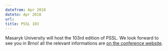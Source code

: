 ```yaml
---
datefrom: Apr 2018
dateto: Apr 2018
url: 
title: PSSL 103
---
```


Masaryk University will host the 103rd edition of PSSL. We look forward to see you in Brno! all the relevant informations are [on the conference website](PSSL103/PSSL103).
